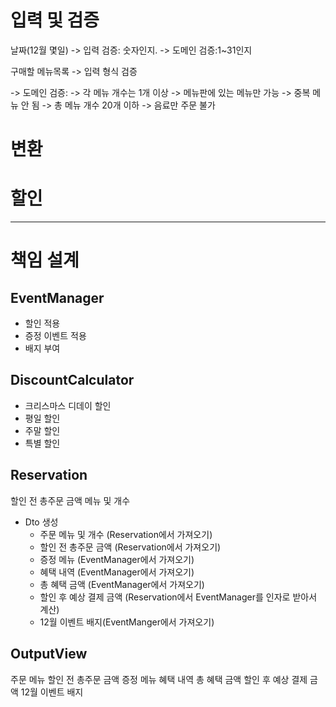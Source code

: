 # 입력 및 검증

날짜(12월 몇일)
-> 입력 검증: 숫자인지.
-> 도메인 검증:1~31인지

구매할 메뉴목록
-> 입력 형식 검증

-> 도메인 검증:
-> 각 메뉴 개수는 1개 이상
-> 메뉴판에 있는 메뉴만 가능
-> 중복 메뉴 안 됨
-> 총 메뉴 개수 20개 이하
-> 음료만 주문 불가

# 변환

# 할인

---

# 책임 설계

## EventManager

- 할인 적용
- 증정 이벤트 적용
- 배지 부여

## DiscountCalculator

- 크리스마스 디데이 할인
- 평일 할인
- 주말 할인
- 특별 할인

## Reservation

할인 전 총주문 금액
메뉴 및 개수

- Dto 생성
    - 주문 메뉴 및 개수 (Reservation에서 가져오기)
    - 할인 전 총주문 금액 (Reservation에서 가져오기)
    - 증정 메뉴 (EventManager에서 가져오기)
    - 혜택 내역 (EventManager에서 가져오기)
    - 총 혜택 금액 (EventManager에서 가져오기)
    - 할인 후 예상 결제 금액 (Reservation에서 EventManager를 인자로 받아서 계산)
    - 12월 이벤트 배지(EventManger에서 가져오기)

## OutputView

주문 메뉴
할인 전 총주문 금액
증정 메뉴
혜택 내역
총 혜택 금액
할인 후 예상 결제 금액
12월 이벤트 배지